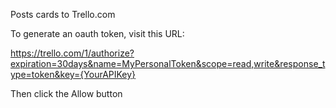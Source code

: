 Posts cards to Trello.com

To generate an oauth token, visit this URL:

  https://trello.com/1/authorize?expiration=30days&name=MyPersonalToken&scope=read,write&response_type=token&key={YourAPIKey}

Then click the Allow button

